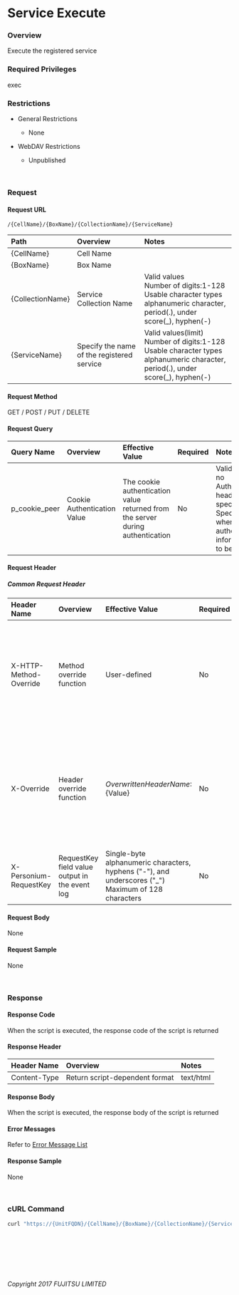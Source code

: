 # Service Execute

### Overview

Execute the registered service

### Required Privileges

exec

### Restrictions

* General Restrictions

    * None

* WebDAV Restrictions

    * Unpublished

<br>

### Request

#### Request URL

```
/{CellName}/{BoxName}/{CollectionName}/{ServiceName}
```

| Path<br>             | Overview<br>                                   | Notes<br>                                                                                                                                    |
|:-- |:-- |:-- |
| {CellName}<br>       | Cell Name<br>                                  | <br>                                                                                                                                         |
| {BoxName}<br>        | Box Name<br>                                   | <br>                                                                                                                                         |
| {CollectionName}<br> | Service Collection Name<br>                    | Valid values <br>Number of digits:1-128<br>Usable character types<br>alphanumeric character, period(.), under score(_), hyphen(-)<br>        |
| {ServiceName}<br>    | Specify the name of the registered service<br> | Valid values(limit) <br>Number of digits:1-128<br>Usable character types<br>alphanumeric character, period(.), under score(_), hyphen(-)<br> |

#### Request Method

GET / POST / PUT / DELETE

#### Request Query

| Query Name<br>    | Overview<br>                    | Effective Value<br>                                                                | Required<br> | Notes<br>                                                                                                                |
|:-- |:-- |:-- |:-- |:-- |
| p_cookie_peer<br> | Cookie Authentication Value<br> | The cookie authentication value returned from the server during authentication<br> | No<br>       | Valid only if no Authorization header specified<br>Specify this when cookie authentication information is to be used<br> |

#### Request Header

##### Common Request Header

| Header Name<br>            | Overview<br>                                       | Effective Value<br>                                                                                        | Required<br> | Notes<br>                                                                                                                    |
|:-- |:-- |:-- |:-- |:-- |
| X-HTTP-Method-Override<br> | Method override function<br>                       | User-defined<br>                                                                                           | No<br>       | Specifying this value in a request with the POST method indicates that the specified value is used as the method<br>         |
| X-Override<br>             | Header override function<br>                       | ${OverwrittenHeaderName}:${Value}<br>                                                                      | No<br>       | The normal HTTP header value is overwritten. Specify multiple X-Override headers for the overwriting of multiple headers<br> |
| X-Personium-RequestKey<br> | RequestKey field value output in the event log<br> | Single-byte alphanumeric characters, hyphens ("-"), and underscores ("_")<br>Maximum of 128 characters<br> | No<br>       | Supported in V 1.1.7 and later<br>                                                                                           |

#### Request Body

None

#### Request Sample

None

<br>

### Response

#### Response Code

When the script is executed, the response code of the script is returned

#### Response Header

| Header Name<br>  | Overview<br>                       | Notes<br>     |
|:-- |:-- |:-- |
| Content-Type<br> | Return script-dependent format<br> | text/html<br> |

#### Response Body

When the script is executed, the response body of the script is returned

#### Error Messages

Refer to [Error Message List](004_Error_Messages.html)

#### Response Sample

None

<br>

### cURL Command

```sh
curl "https://{UnitFQDN}/{CellName}/{BoxName}/{CollectionName}/{ServiceName}" -X GET -i -H "Authorization:Bearer {AccessToken}" -H "Accept:application/json"
```

<br><br><br><br><br>

###### Copyright 2017 FUJITSU LIMITED